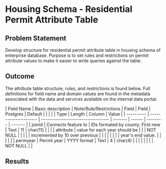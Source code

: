 # Housing Schema - Residential Permit Attribute Table

## Problem Statement
Develop structure for residential permit attribute table in housing schema of enterprise database. Purpose is to set rules and restrictions on permit attribute values to make it easier to write queries against the table.

## Outcome
The attribute table structure, rules, and restrictions is found below. Full definitions for field name and domain values are found in the metadata associated with the data and services available on the internal data portal.

| Field Name |   Basic description   |       Note/Rule/Restrictions       |  Field  | Field  | Postgres | Default |
|            |                       |                                    |  Type   | Length |  Column  |  Value  |
| ---------- | --------------------- | ---------------------------------- | ------- | ------ | -------- | ------- |
| joinid     | Connects feature to   | IDs formated by county. First new  |  Text   |   11   | char(11) |         |
|            | attribute             | value for each year should be      |         |        | NOT NULL |         |
|            |                       | incremented by 10 over previous    |         |        |          |         |
|            |                       | year's end value.                  |         |        |          |         |
| permyear   | Permit year           | YYYY format                        |  Text   |   4    | char(4)  |         |
|            |                       |                                    |         |        | NOT NULL |         |

## Results
